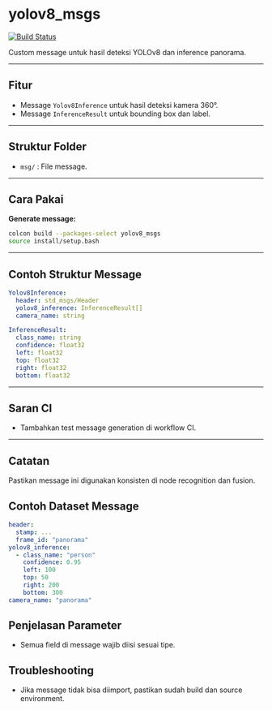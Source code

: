 # yolov8_msgs

[![Build Status](https://github.com/yourusername/yolobot/actions/workflows/ci.yml/badge.svg)](https://github.com/yourusername/yolobot/actions)

Custom message untuk hasil deteksi YOLOv8 dan inference panorama.

---

## Fitur
- Message `Yolov8Inference` untuk hasil deteksi kamera 360°.
- Message `InferenceResult` untuk bounding box dan label.

---

## Struktur Folder
- `msg/` : File message.

---

## Cara Pakai

**Generate message:**
```sh
colcon build --packages-select yolov8_msgs
source install/setup.bash
```

---

## Contoh Struktur Message
```yaml
Yolov8Inference:
  header: std_msgs/Header
  yolov8_inference: InferenceResult[]
  camera_name: string

InferenceResult:
  class_name: string
  confidence: float32
  left: float32
  top: float32
  right: float32
  bottom: float32
```

---

## Saran CI
- Tambahkan test message generation di workflow CI.

---

## Catatan
Pastikan message ini digunakan konsisten di node recognition dan fusion.

## Contoh Dataset Message

```yaml
header:
  stamp: ...
  frame_id: "panorama"
yolov8_inference:
  - class_name: "person"
    confidence: 0.95
    left: 100
    top: 50
    right: 200
    bottom: 300
camera_name: "panorama"
```

## Penjelasan Parameter

- Semua field di message wajib diisi sesuai tipe.

## Troubleshooting

- Jika message tidak bisa diimport, pastikan sudah build dan source environment.